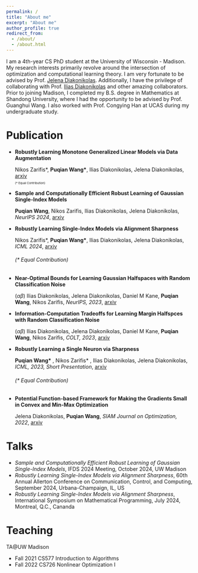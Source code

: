 ```yaml
---
permalink: /
title: "About me"
excerpt: "About me"
author_profile: true
redirect_from: 
  - /about/
  - /about.html
---
```


I am a 4th-year CS PhD student at the University of Wisconsin - Madison. My research interests primarily revolve around the intersection of optimization and computational learning theory. I am very fortunate to be advised by Prof. [Jelena Diakonikolas](http://www.jelena-diakonikolas.com). Additionally, I have the privilege of collaborating with Prof. [Ilias Diakonikolas](http://www.iliasdiakonikolas.org) and other amazing collaborators. Prior to joining Madison, I completed my B.S. degree in Mathematics at Shandong University, where I had the opportunity to be advised by Prof. Guanghui Wang. I also worked with Prof. Congying Han at UCAS during my undergraduate study.


Publication
======
- **Robustly Learning Monotone Generalized Linear Models via Data Augmentation**

  Nikos Zarifis\*, **Puqian Wang\***, Ilias Diakonikolas, Jelena Diakonikolas, [arxiv](https://arxiv.org/abs/2502.08611)

  <p style="font-size: 8px; margin-top: -1em;">(* Equal Contribution)</p>

- **Sample and Computationally Efficient Robust Learning of Gaussian Single-Index Models**

  **Puqian Wang**, Nikos Zarifis, Ilias Diakonikolas, Jelena Diakonikolas, *NeurIPS 2024*, [arxiv](https://arxiv.org/abs/2411.05708)

- **Robustly Learning Single-Index Models via Alignment Sharpness**

  Nikos Zarifis\*, **Puqian Wang\***, Ilias Diakonikolas, Jelena Diakonikolas, *ICML 2024*, [arxiv](https://arxiv.org/pdf/2402.17756.pdf)

  ###### (\* Equal Contribution)

- **Near-Optimal Bounds for Learning Gaussian Halfspaces with Random Classification Noise**
  
  ($\alpha\beta$) Ilias Diakonikolas, Jelena Diakonikolas, Daniel M Kane, **Puqian Wang**, Nikos Zarifis, *NeurIPS, 2023*, [arxiv](https://arxiv.org/abs/2307.08438)

- **Information-Computation Tradeoffs for Learning Margin Halfspces with Random Classification Noise**
  
  ($\alpha\beta$) Ilias Diakonikolas, Jelena Diakonikolas, Daniel M Kane, **Puqian Wang**, Nikos Zarifis, *COLT, 2023*, [arxiv](https://arxiv.org/abs/2306.16352)

- **Robustly Learning a Single Neuron via Sharpness**
  
  **Puqian Wang\*** , Nikos Zarifis\* , Ilias Diakonikolas, Jelena Diakonikolas, *ICML, 2023, Short Presentation*, [arxiv](https://arxiv.org/abs/2306.07892)

  ###### (\* Equal Contribution)

- **Potential Function-based Framework for Making the Gradients Small in Convex and Min-Max Optimization**
  
  Jelena Diakonikolas, **Puqian Wang**,  *SIAM Journal on Optimization, 2022*, [arxiv](https://arxiv.org/abs/2101.12101)

Talks
====
- *Sample and Computationally Efficient Robust Learning of Gaussian Single-Index Models*, IFDS 2024 Meeting, October 2024, UW Madison
- *Robustly Learning Single-Index Models via Alignment Sharpness*, 60th Annual Allerton Conference on Communication, Control, and Computing, September 2024, Urbana-Champaign, IL, US
- *Robustly Learning Single-Index Models via Alignment Sharpness*, International Symposium on Mathematical Programming, July 2024, Montreal, Q.C., Cananda

Teaching
====

TA@UW Madison

- Fall 2021 CS577 Introduction to Algorithms
- Fall 2022 CS726 Nonlinear Optimization I
